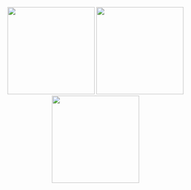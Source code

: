 <p align="center" >
  <img style="height:200px" src="https://github-readme-stats.vercel.app/api/top-langs/?username=cpk0521&theme=radical&locale=zh-tw&layout=compact&langs_count=10">
  <img style="height:200px" src="https://github-readme-stats.vercel.app/api?username=cpk0521&show_icons=true&theme=radical&locale=zh-tw">
  <img style="height:200px" src="https://cue-profile.vercel.app/api/profile?id=4130012&name=123&bloom=2&x=300">
</p>

